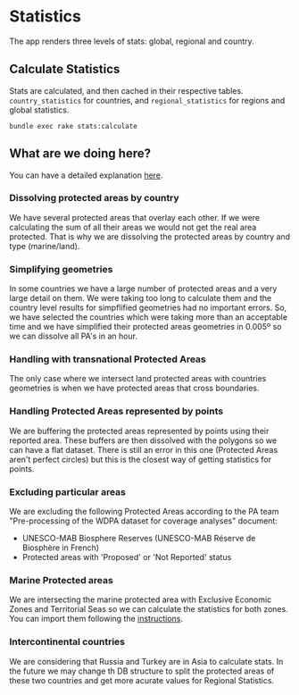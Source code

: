 # Statistics

The app renders three levels of stats: global, regional and country.

## Calculate Statistics

Stats are calculated, and then cached in their respective tables.
`country_statistics` for countries, and `regional_statistics` for
regions and global statistics.

```
bundle exec rake stats:calculate
```

## What are we doing here?

You can have a detailed explanation [here](stats.md).

### Dissolving protected areas by country

We have several protected areas that overlay each other. If we were
calculating the sum of all their areas we would not get the real area
protected.  That is why we are dissolving the protected areas by country
and type (marine/land).

### Simplifying geometries

In some countries we have a large number of protected areas and a very
large detail on them. We were taking too long to calculate them and the
country level results for simpflified geometries had no important
errors. So, we have selected the countries which were taking more than
an acceptable time and we have simplified their protected areas
geometries in 0.005º so we can dissolve all PA's in an hour.


### Handling with transnational Protected Areas

The only case where we intersect land protected areas with countries
geometries is when we have protected areas that cross boundaries.

### Handling Protected Areas represented by points

We are buffering the protected areas represented by points using their
reported area. These buffers are then dissolved with the polygons so we
can have a flat dataset. There is still an error in this one (Protected
Areas aren't perfect circles) but this is the closest way of getting
statistics for points.

###  Excluding particular areas

We are excluding the following Protected Areas according to the PA team
"Pre-processing of the WDPA dataset for coverage analyses" document:

- UNESCO-MAB Biosphere Reserves (UNESCO-MAB Réserve de Biosphère in
  French)
- Protected areas with 'Proposed' or 'Not Reported' status

### Marine Protected areas

We are intersecting the marine protected area with Exclusive Economic
Zones and Territorial Seas so we can calculate the statistics for both
zones. You can import them following the
[instructions](docs/installation.md#country-geometries).

### Intercontinental countries

We are considering that Russia and Turkey are in Asia to
calculate stats. In the future we may change th DB structure to split
the protected areas of these two countries and get more acurate values
for Regional Statistics.
